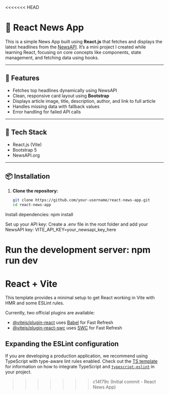 <<<<<<< HEAD
# 📰 React News App

This is a simple News App built using **React.js** that fetches and displays the latest headlines from the [NewsAPI](https://newsapi.org/). It’s a mini project I created while learning React, focusing on core concepts like components, state management, and fetching data using hooks.

---

## 🚀 Features

- Fetches top headlines dynamically using NewsAPI
- Clean, responsive card layout using **Bootstrap**
- Displays article image, title, description, author, and link to full article
- Handles missing data with fallback values
- Error handling for failed API calls

---

## 🔧 Tech Stack

- React.js (Vite)
- Bootstrap 5
- NewsAPI.org

---

## 📦 Installation

1. **Clone the repository:**
   ```bash
   git clone https://github.com/your-username/react-news-app.git
   cd react-news-app


Install dependencies:
npm install

Set up your API key:
Create a .env file in the root folder and add your NewsAPI key:
VITE_API_KEY=your_newsapi_key_here

Run the development server:
npm run dev
=======
# React + Vite

This template provides a minimal setup to get React working in Vite with HMR and some ESLint rules.

Currently, two official plugins are available:

- [@vitejs/plugin-react](https://github.com/vitejs/vite-plugin-react/blob/main/packages/plugin-react) uses [Babel](https://babeljs.io/) for Fast Refresh
- [@vitejs/plugin-react-swc](https://github.com/vitejs/vite-plugin-react/blob/main/packages/plugin-react-swc) uses [SWC](https://swc.rs/) for Fast Refresh

## Expanding the ESLint configuration

If you are developing a production application, we recommend using TypeScript with type-aware lint rules enabled. Check out the [TS template](https://github.com/vitejs/vite/tree/main/packages/create-vite/template-react-ts) for information on how to integrate TypeScript and [`typescript-eslint`](https://typescript-eslint.io) in your project.
>>>>>>> c14f79c (Initial commit - React News App)
